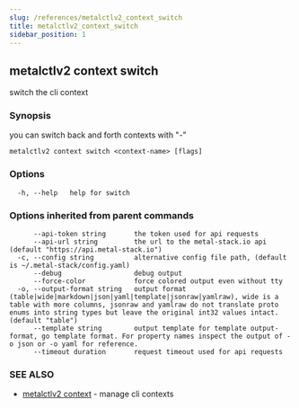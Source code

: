 ```yaml
---
slug: /references/metalctlv2_context_switch
title: metalctlv2_context_switch
sidebar_position: 1
---
```


## metalctlv2 context switch

switch the cli context

### Synopsis

you can switch back and forth contexts with "-"

```
metalctlv2 context switch <context-name> [flags]
```

### Options

```
  -h, --help   help for switch
```

### Options inherited from parent commands

```
      --api-token string       the token used for api requests
      --api-url string         the url to the metal-stack.io api (default "https://api.metal-stack.io")
  -c, --config string          alternative config file path, (default is ~/.metal-stack/config.yaml)
      --debug                  debug output
      --force-color            force colored output even without tty
  -o, --output-format string   output format (table|wide|markdown|json|yaml|template|jsonraw|yamlraw), wide is a table with more columns, jsonraw and yamlraw do not translate proto enums into string types but leave the original int32 values intact. (default "table")
      --template string        output template for template output-format, go template format. For property names inspect the output of -o json or -o yaml for reference.
      --timeout duration       request timeout used for api requests
```

### SEE ALSO

* [metalctlv2 context](./metalctlv2_context.md)	 - manage cli contexts


